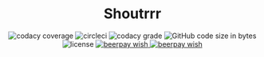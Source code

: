 
  <h1 align="center">
    Shoutrrr
  </h1>
  <p align="center">
    <img
      alt="codacy coverage"
      src="https://img.shields.io/codacy/coverage/30ce077eecde418ca328f4f7868f70c8.svg?style=flat-square"
    />
    <img
      alt="circleci"
      src="https://img.shields.io/circleci/project/github/containrrr/shoutrrr/master.svg?style=flat-square"
    />
    <img
      alt="codacy grade"
      src="https://img.shields.io/codacy/grade/30ce077eecde418ca328f4f7868f70c8/master.svg?style=flat-square"
    />
    <img
      alt="GitHub code size in bytes"
      src="https://img.shields.io/github/languages/code-size/containrrr/shoutrrr.svg?style=flat-square"
    />
    <img
      alt="license"
      src="https://img.shields.io/github/license/containrrr/shoutrrr.svg?style=flat-square"
    />
    <a href="https://beerpay.io/containrrr/shoutrrr">
      <img
        alt="beerpay wish"
        src="https://beerpay.io/containrrr/shoutrrr/make-wish.svg"
      />
    </a>
      <a href="https://beerpay.io/containrrr/shoutrrr">
      <img
        alt="beerpay wish"
        src="https://beerpay.io/containrrr/shoutrrr/badge.svg?style=flat-square"
      />
    </a>
</p>
